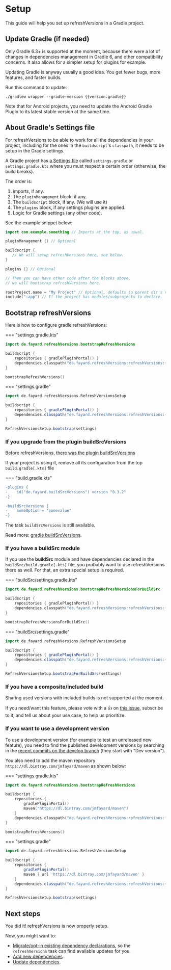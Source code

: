 # Setup

This guide will help you set up refreshVersions in a Gradle project.

## Update Gradle (if needed)

Only Gradle 6.3+ is supported at the moment, because there were a lot of changes in dependencies management in Gradle 6, and other compatibility concerns. It also allows for a simpler setup for plugins for example.

Updating Gradle is anyway usually a good idea. You get fewer bugs, more
features, and faster builds.

Run this command to update:

```shell
./gradlew wrapper --gradle-version {{version.gradle}}
```

Note that for Android projects, you need to update the Android Gradle Plugin to its latest stable version at the same time.

## About Gradle's Settings file

For refreshVersions to be able to work for all the dependencies in your project, including for the ones in the `buildscript`'s `classpath`, it needs to be setup in the Gradle settings.

A Gradle project has [a Settings file](https://docs.gradle.org/current/userguide/build_lifecycle.html#sec:settings_file) called `settings.gradle`  or `settings.gradle.kts` where you must respect a certain order (otherwise, the build breaks).

The order is:
1. imports, if any.
2. The `pluginManagement` block, if any.
3. The `buildscript` block, if any. (We will use it)
4. The `plugins` block, if any settings plugins are applied.
5. Logic for Gradle settings (any other code).

See the example snippet below:

```kotlin
import com.example.something // Imports at the top, as usual.

pluginManagement {} // Optional

buildscript {
   // We will setup refreshVersions here, see below.
}

plugins {} // Optional

// Then you can have other code after the blocks above,
// we will bootstrap refreshVersions here.

rootProject.name = "My Project" // Optional, defaults to parent dir's name.
include(":app") // If the project has modules/subprojects to declare.
```

## Bootstrap refreshVersions

Here is how to configure gradle refreshVersions:

=== "settings.gradle.kts"
```kotlin
import de.fayard.refreshVersions.bootstrapRefreshVersions

buildscript {
    repositories { gradlePluginPortal() }
    dependencies.classpath("de.fayard.refreshVersions:refreshVersions:{{version.refreshVersions}}")
}

bootstrapRefreshVersions()
```

=== "settings.gradle"
```groovy
import de.fayard.refreshVersions.RefreshVersionsSetup

buildscript {
    repositories { gradlePluginPortal() }
    dependencies.classpath("de.fayard.refreshVersions:refreshVersions:{{version.refreshVersions}}")
}

RefreshVersionsSetup.bootstrap(settings)
```


### If you upgrade from the plugin buildSrcVersions

Before refreshVersions, [there was the plugin buildSrcVersions](https://dev.to/jmfayard/better-dependency-management-in-android-studio-3-5-with-gradle-buildsrcversions-34e9)

If your project is using it, remove all its configuration from the top `build.gradle[.kts]` file

=== "build.gradle.kts"
```diff
-plugins {
-    id("de.fayard.buildSrcVersions") version "0.3.2"
-}

-buildSrcVersions {
-    someOption = "somevalue"
-}
```

The task `buildSrcVersions` is still available.

Read more: [gradle buildSrcVersions]({{link.site}}/gradle-buildsrcversions).

### If you have a buildSrc module

If you use the **buildSrc** module and have dependencies declared in the `buildSrc/build.gradle[.kts]` file, you probably want to use refreshVersions there as well. For that, an extra special setup is required.

=== "buildSrc/settings.gradle.kts"
```kotlin
import de.fayard.refreshVersions.bootstrapRefreshVersionsForBuildSrc

buildscript {
    repositories { gradlePluginPortal() }
    dependencies.classpath("de.fayard.refreshVersions:refreshVersions:{{version.refreshVersions}}")
}

bootstrapRefreshVersionsForBuildSrc()
```

=== "buildSrc/settings.gradle"
```groovy
import de.fayard.refreshVersions.RefreshVersionsSetup

buildscript {
    repositories { gradlePluginPortal() }
    dependencies.classpath("de.fayard.refreshVersions:refreshVersions:{{version.refreshVersions}}")
}

RefreshVersionsSetup.bootstrapForBuildSrc(settings)
```


### If you have a composite/included build

Sharing used versions with included builds is not supported at the moment.

If you need/want this feature, please vote with a 👍 on [this issue]({{link.issues}}/205), subscribe to it, and tell us about your use case, to help us prioritize.

### If you want to use a development version

To use a development version (for example to test an unreleased new feature), you need to find the published development versions by searching in the
[recent commits on the develop branch]({{link.github}}/commits/develop) (they start with "Dev version").

You also need to add the maven repository `https://dl.bintray.com/jmfayard/maven` as shown below:

=== "settings.gradle.kts"
```kotlin
import de.fayard.refreshVersions.bootstrapRefreshVersions

buildscript {
    repositories {
        gradlePluginPortal()
        maven("https://dl.bintray.com/jmfayard/maven")
    }
    dependencies.classpath("de.fayard.refreshVersions:refreshVersions:{{version.refreshVersionsDev}}")
}

bootstrapRefreshVersions()
```

=== "settings.gradle"
```groovy
import de.fayard.refreshVersions.RefreshVersionsSetup

buildscript {
    repositories {
        gradlePluginPortal()
        maven { url 'https://dl.bintray.com/jmfayard/maven' }
    }
    dependencies.classpath("de.fayard.refreshVersions:refreshVersions:{{version.refreshVersionsDev}}")
}

RefreshVersionsSetup.bootstrap(settings)
```

## Next steps

You did it! refreshVersions is now properly setup.

Now, you might want to:

- [Migrate/opt-in existing dependency declarations]({{link.site}}/migration), so the `refreshVersions` task can find available updates for you.
- [Add new dependencies]({{link.site}}/add-dependencies).
- [Update dependencies]({{link.site}}/update-dependencies).
